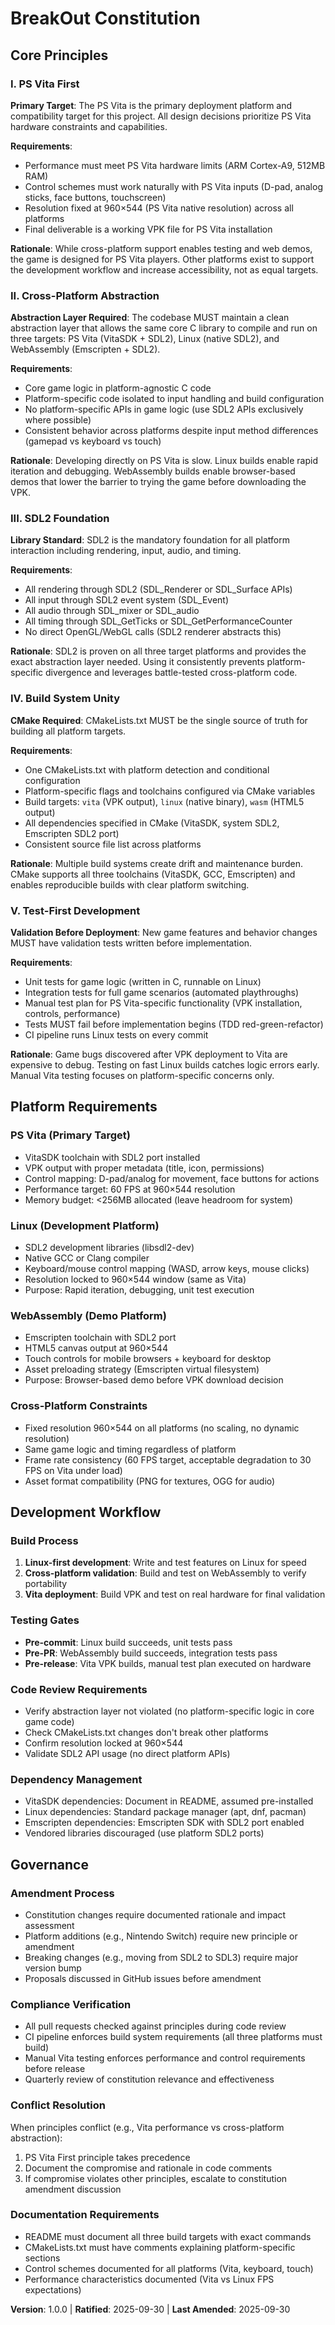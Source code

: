 <!--
Sync Impact Report:
Version Change: None → 1.0.0
Modified Principles: N/A (initial constitution)
Added Sections:
  - Core Principles (5 principles: PS Vita First, Cross-Platform Abstraction, SDL2 Foundation, Build System Unity, Test-First Development)
  - Platform Requirements
  - Development Workflow
  - Governance
Removed Sections: N/A
Templates Requiring Updates:
  ✅ .specify/templates/plan-template.md - reviewed, compatible
  ✅ .specify/templates/spec-template.md - reviewed, compatible
  ✅ .specify/templates/tasks-template.md - reviewed, compatible
  ✅ .specify/templates/agent-file-template.md - reviewed, compatible
Follow-up TODOs: None
-->

# BreakOut Constitution

## Core Principles

### I. PS Vita First
**Primary Target**: The PS Vita is the primary deployment platform and compatibility target for this project. All design decisions prioritize PS Vita hardware constraints and capabilities.

**Requirements**:
- Performance must meet PS Vita hardware limits (ARM Cortex-A9, 512MB RAM)
- Control schemes must work naturally with PS Vita inputs (D-pad, analog sticks, face buttons, touchscreen)
- Resolution fixed at 960×544 (PS Vita native resolution) across all platforms
- Final deliverable is a working VPK file for PS Vita installation

**Rationale**: While cross-platform support enables testing and web demos, the game is designed for PS Vita players. Other platforms exist to support the development workflow and increase accessibility, not as equal targets.

### II. Cross-Platform Abstraction
**Abstraction Layer Required**: The codebase MUST maintain a clean abstraction layer that allows the same core C library to compile and run on three targets: PS Vita (VitaSDK + SDL2), Linux (native SDL2), and WebAssembly (Emscripten + SDL2).

**Requirements**:
- Core game logic in platform-agnostic C code
- Platform-specific code isolated to input handling and build configuration
- No platform-specific APIs in game logic (use SDL2 APIs exclusively where possible)
- Consistent behavior across platforms despite input method differences (gamepad vs keyboard vs touch)

**Rationale**: Developing directly on PS Vita is slow. Linux builds enable rapid iteration and debugging. WebAssembly builds enable browser-based demos that lower the barrier to trying the game before downloading the VPK.

### III. SDL2 Foundation
**Library Standard**: SDL2 is the mandatory foundation for all platform interaction including rendering, input, audio, and timing.

**Requirements**:
- All rendering through SDL2 (SDL_Renderer or SDL_Surface APIs)
- All input through SDL2 event system (SDL_Event)
- All audio through SDL_mixer or SDL_audio
- All timing through SDL_GetTicks or SDL_GetPerformanceCounter
- No direct OpenGL/WebGL calls (SDL2 renderer abstracts this)

**Rationale**: SDL2 is proven on all three target platforms and provides the exact abstraction layer needed. Using it consistently prevents platform-specific divergence and leverages battle-tested cross-platform code.

### IV. Build System Unity
**CMake Required**: CMakeLists.txt MUST be the single source of truth for building all platform targets.

**Requirements**:
- One CMakeLists.txt with platform detection and conditional configuration
- Platform-specific flags and toolchains configured via CMake variables
- Build targets: `vita` (VPK output), `linux` (native binary), `wasm` (HTML5 output)
- All dependencies specified in CMake (VitaSDK, system SDL2, Emscripten SDL2 port)
- Consistent source file list across platforms

**Rationale**: Multiple build systems create drift and maintenance burden. CMake supports all three toolchains (VitaSDK, GCC, Emscripten) and enables reproducible builds with clear platform switching.

### V. Test-First Development
**Validation Before Deployment**: New game features and behavior changes MUST have validation tests written before implementation.

**Requirements**:
- Unit tests for game logic (written in C, runnable on Linux)
- Integration tests for full game scenarios (automated playthroughs)
- Manual test plan for PS Vita-specific functionality (VPK installation, controls, performance)
- Tests MUST fail before implementation begins (TDD red-green-refactor)
- CI pipeline runs Linux tests on every commit

**Rationale**: Game bugs discovered after VPK deployment to Vita are expensive to debug. Testing on fast Linux builds catches logic errors early. Manual Vita testing focuses on platform-specific concerns only.

## Platform Requirements

### PS Vita (Primary Target)
- VitaSDK toolchain with SDL2 port installed
- VPK output with proper metadata (title, icon, permissions)
- Control mapping: D-pad/analog for movement, face buttons for actions
- Performance target: 60 FPS at 960×544 resolution
- Memory budget: <256MB allocated (leave headroom for system)

### Linux (Development Platform)
- SDL2 development libraries (libsdl2-dev)
- Native GCC or Clang compiler
- Keyboard/mouse control mapping (WASD, arrow keys, mouse clicks)
- Resolution locked to 960×544 window (same as Vita)
- Purpose: Rapid iteration, debugging, unit test execution

### WebAssembly (Demo Platform)
- Emscripten toolchain with SDL2 port
- HTML5 canvas output at 960×544
- Touch controls for mobile browsers + keyboard for desktop
- Asset preloading strategy (Emscripten virtual filesystem)
- Purpose: Browser-based demo before VPK download decision

### Cross-Platform Constraints
- Fixed resolution 960×544 on all platforms (no scaling, no dynamic resolution)
- Same game logic and timing regardless of platform
- Frame rate consistency (60 FPS target, acceptable degradation to 30 FPS on Vita under load)
- Asset format compatibility (PNG for textures, OGG for audio)

## Development Workflow

### Build Process
1. **Linux-first development**: Write and test features on Linux for speed
2. **Cross-platform validation**: Build and test on WebAssembly to verify portability
3. **Vita deployment**: Build VPK and test on real hardware for final validation

### Testing Gates
- **Pre-commit**: Linux build succeeds, unit tests pass
- **Pre-PR**: WebAssembly build succeeds, integration tests pass
- **Pre-release**: Vita VPK builds, manual test plan executed on hardware

### Code Review Requirements
- Verify abstraction layer not violated (no platform-specific logic in core game code)
- Check CMakeLists.txt changes don't break other platforms
- Confirm resolution locked at 960×544
- Validate SDL2 API usage (no direct platform APIs)

### Dependency Management
- VitaSDK dependencies: Document in README, assumed pre-installed
- Linux dependencies: Standard package manager (apt, dnf, pacman)
- Emscripten dependencies: Emscripten SDK with SDL2 port enabled
- Vendored libraries discouraged (use platform SDL2 ports)

## Governance

### Amendment Process
- Constitution changes require documented rationale and impact assessment
- Platform additions (e.g., Nintendo Switch) require new principle or amendment
- Breaking changes (e.g., moving from SDL2 to SDL3) require major version bump
- Proposals discussed in GitHub issues before amendment

### Compliance Verification
- All pull requests checked against principles during code review
- CI pipeline enforces build system requirements (all three platforms must build)
- Manual Vita testing enforces performance and control requirements before release
- Quarterly review of constitution relevance and effectiveness

### Conflict Resolution
When principles conflict (e.g., Vita performance vs cross-platform abstraction):
1. PS Vita First principle takes precedence
2. Document the compromise and rationale in code comments
3. If compromise violates other principles, escalate to constitution amendment discussion

### Documentation Requirements
- README must document all three build targets with exact commands
- CMakeLists.txt must have comments explaining platform-specific sections
- Control schemes documented for all platforms (Vita, keyboard, touch)
- Performance characteristics documented (Vita vs Linux FPS expectations)

**Version**: 1.0.0 | **Ratified**: 2025-09-30 | **Last Amended**: 2025-09-30
